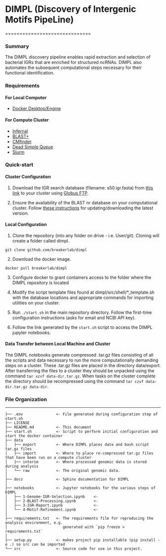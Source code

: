 # DIMPL (Discovery of Intergenic Motifs PipeLine)
==============================

### Summary

The DIMPL discovery pipeline enables rapid extraction and selection of bacterial IGRs that are enriched for structured ncRNAs. DIMPL also automates the subsequent computational steps necessary for their functional identification.

### Requirements

#### For Local Computer

* [Docker Desktop/Engine](https://hub.docker.com/search?q=&type=edition&offering=community&sort=updated_at&order=desc)

#### For Compute Cluster

* [Infernal](http://eddylab.org/infernal/)
* [BLAST+](https://www.ncbi.nlm.nih.gov/books/NBK279680/)
* [CMfinder](https://sourceforge.net/projects/weinberg-cmfinder/)
* [Dead Simple Queue](https://github.com/ycrc/dSQ)
* [Slurm](https://slurm.schedmd.com/quickstart.html)

### Quick-start

#### Cluster Configuration

1. Download the IGR search database (filename: s50.igr.fasta) from [this link](https://app.globus.org/file-manager?origin_id=a3c8024e-6f92-11ea-960e-0afc9e7dd773&origin_path=%2F) to your cluster using [Globus FTP](https://www.globus.org/).

2. Ensure the availability of the BLAST nr database on your computational cluster. Follow [these instructions](https://www.ncbi.nlm.nih.gov/books/NBK537770/) for updating/downloading the latest version.

#### Local Configuration

1. Clone the repository (into any folder on drive - i.e. User/git). Cloning will create a folder called dimpl.

`git clone github.com/breakerlab/dimpl`

2. Download the docker image. 

`docker pull breakerlab/dimpl`

3. Configure docker to grant containers access to the folder where the DIMPL repository is located

4. Modify the script template files found at dimpl/src/shell/*_template.sh with the database locations and appropriate commands for importing utilities on your cluster. 

5. Run `./start.sh` in the main repository directory. Follow the first-time configuration instructions (asks for email and NCBI API key).

6. Follow the link generated by the `start.sh` script to access the DIMPL jupyter notebooks.

#### Data Transfer between Local Machine and Cluster

The DIMPL notebooks generate compressed .tar.gz files consisting of all the scripts and data necessary to run the more computationally demanding steps on a cluster. These .tar.gz files are placed in the directory data/export. After transferring the files to a cluster they should be unpacked using the command `tar xzvf data-dir.tar.gz`. When tasks on the cluster complete the directory should be recompressed using the command `tar czvf data-dir.tar.gz data-dir`.

### File Organization
------------

    ├── .env               <- File generated during configuration step of start.sh
    ├── LICENSE
    ├── README.md          <- This document
    ├── start.sh           <- Script to perform initial configuration and start the docker container
    ├── data
    │   ├── export         <- Where DIMPL places data and bash script tar.gz files  
    │   ├── import         <- Where to place re-compressed tar.gz files that have been run on a compute cluster
    │   ├── interim        <- Where processed genomic data is stored during analysis
    │   └── raw            <- The original genomic data.
    │
    ├── docs               <- Sphinx documentation for DIMPL
    │
    ├── notebooks          <- Jupyter notebooks for the various steps of DIMPL
    │   ├── 1-Genome-IGR-Selection.ipynb    <- 
    │   ├── 2-BLAST-Processing.ipynb        <- 
    │   ├── 3-IGR-Report.ipynb              <- 
    │   └── 4-Motif-Refinement.ipynb        <- 
    │
    ├── requirements.txt   <- The requirements file for reproducing the analysis environment, e.g.
    │                         generated with `pip freeze > requirements.txt`
    │
    ├── setup.py           <- makes project pip installable (pip install -e .) so src can be imported
    └── src                <- Source code for use in this project.
